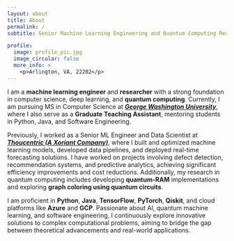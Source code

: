 ```yaml
---
layout: about
title: About
permalink: /
subtitle: Senior Machine Learning Engineering and Quantum Computing Researcher.

profile:
  image: profile_pic.jpg
  image_circular: false
  more_info: >
    <p>Arlington, VA, 22202</p>
---
```


I am a **machine learning engineer** and **researcher** with a strong foundation in computer science, deep learning, and **quantum computing**. Currently, I am pursuing MS in Computer Science at [***George Washington University***](https://www.gwu.edu/), where I also serve as a **Graduate Teaching Assistant**, mentoring students in Python, Java, and Software Engineering.

Previously, I worked as a Senior ML Engineer and Data Scientist at [***Thoucentric (A Xoriant Company)***](https://thoucentric.com/), where I built and optimized machine learning models, developed data pipelines, and deployed real-time forecasting solutions. I have worked on projects involving defect detection, recommendation systems, and predictive analytics, achieving significant efficiency improvements and cost reductions. Additionally, my research in quantum computing includes developing **quantum-RAM** implementations and exploring **graph coloring using quantum circuits**.

I am proficient in **Python**, **Java**, **TensorFlow**, **PyTorch**, **Qiskit**, and cloud platforms like **Azure** and **GCP**. Passionate about AI, quantum machine learning, and software engineering, I continuously explore innovative solutions to complex computational problems, aiming to bridge the gap between theoretical advancements and real-world applications.